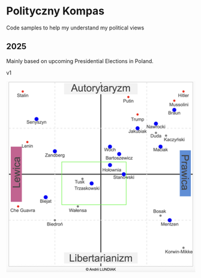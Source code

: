 # Polityczny Kompas

Code samples to help my understand my political views

## 2025

Mainly based on upcoming Presidential Elections in Poland.

v1

![img](./img.png)
